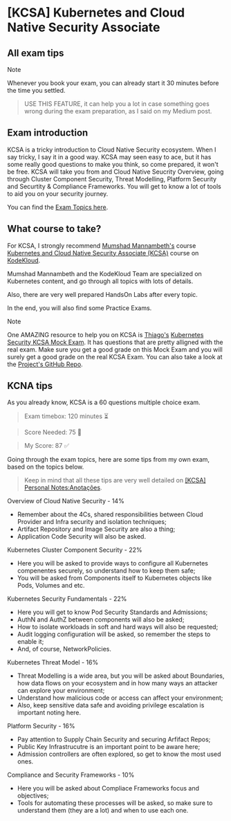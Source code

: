 # [KCSA] Kubernetes and Cloud Native Security Associate

## All exam tips
> [!NOTE] 
> Whenever you book your exam, you can already start it 30 minutes before the time you settled.

> USE THIS FEATURE, it can help you a lot in case something goes wrong during the exam preparation, as I said on my Medium post.

## Exam introduction

KCSA is a tricky introduction to Cloud Native Security ecosystem. When I say tricky, I say it in a good way. KCSA may seen easy to ace, but it has some really good questions to make you think, so come prepared, it won't be free. KCSA will take you from and Cloud Native Seucrity Overview, going through Cluster Component Security, Threat Modelling, Platform Security and Securtity & Compliance Frameworks. You will get to know a lot of tools to aid you on your security journey.

You can find the [Exam Topics here](https://training.linuxfoundation.org/certification/kubernetes-and-cloud-native-security-associate-kcsa/).

## What course to take?
For KCSA, I strongly recommend [Mumshad Mannambeth's](https://www.linkedin.com/in/mmumshad/) course [Kubernetes and Cloud Native Security Associate (KCSA)](https://learn.kodekloud.com/user/courses/kubernetes-and-cloud-native-security-associate-kcsa) course on [KodeKloud](https://learn.kodekloud.com/).

Mumshad Mannambeth and the KodeKloud Team are specialized on Kubernetes content, and go through all topics with lots of details.

Also, there are very well prepared HandsOn Labs after every topic.

In the end, you will also find some Practice Exams.

> [!NOTE] 
> One AMAZING resource to help you on KCSA is [Thiago's](https://www.linkedin.com/in/thiago4go/) [Kubernetes Security KCSA Mock Exam](https://kubernetes-security-kcsa-mock.vercel.app/). It has questions that are pretty alligned with the real exam. Make sure you get a good grade on this Mock Exam and you will surely get a good grade on the real KCSA Exam. You can also take a look at the [Project's GitHub Repo](https://github.com/thiago4go/kubernetes-security-kcsa-mock).

## KCNA tips
As you already know, KCSA is a 60 questions multiple choice exam.

>Exam timebox: 120 minutes ⏳

>Score Needed: 75 🎯

>My Score: 87 ✅

Going through the exam topics, here are some tips from my own exam, based on the topics below. 

>Keep in mind that all these tips are very well detailed on [[KCSA] Personal Notes:Anotações](./[KCSA]%20Personal%20notes:Anotações.pdf).

Overview of Cloud Native Security - 14%
* Remember about the 4Cs, shared responsibilities between Cloud Provider and Infra security and isolation techniques;
* Artifact Repository and Image Security are also a thing;
* Application Code Security will also be asked.

Kubernetes Cluster Component Security - 22%
* Here you will be asked to provide ways to configure all Kubernetes compenentes securely, so understand how to keep them safe;
* You will be asked from Components itself to Kubernetes objects like Pods, Volumes and etc.

Kubernetes Security Fundamentals - 22%
* Here you will get to know Pod Security Standards and Admissions;
* AuthN and AuthZ between components will also be asked;
* How to isolate workloads in soft and hard ways will also be requested;
* Audit logging configuration will be asked, so remember the steps to enable it;
* And, of course, NetworkPolicies.

Kubernetes Threat Model - 16%
* Threat Modelling is a wide area, but you will be asked about Boundaries, how data flows on your ecosystem and in how many ways an attacker can explore your environment;
* Understand how malicious code or access can affect your environment;
* Also, keep sensitive data safe and avoiding privilege escalation is important noting here.

Platform Security - 16%
* Pay attention to Supply Chain Security and securing Arfifact Repos;
* Public Key Infrastrucutre is an important point to be aware here;
* Admission controllers are often explored, so get to know the most used ones.

Compliance and Security Frameworks - 10%
* Here you will be asked about Compliace Frameworks focus and objectives;
* Tools for automating these processes will be asked, so make sure to understand them (they are a lot) and when to use each one.
